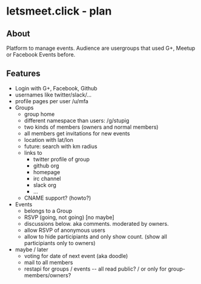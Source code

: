 # letsmeet.click - plan

## About

Platform to manage events.
Audience are usergroups that used G+, Meetup or Facebook Events before.

## Features

- Login with G+, Facebook, Github
- usernames like twitter/slack/...
- profile pages per user /u/mfa
- Groups
  - group home
  - different namespace than users: /g/stupig
  - two kinds of members (owners and normal members)
  - all members get invitations for new events
  - location with lat/lon
  - future: search with km radius
  - links to
    - twitter profile of group
    - github org
    - homepage
    - irc channel
    - slack org
    - ...
  - CNAME support? (howto?)
- Events
  - belongs to a Group
  - RSVP (going, not going) [no maybe]
  - discussions below. aka comments. moderated by owners.
  - allow RSVP of anonymous users
  - allow to hide participiants and only show count. (show all participiants only to owners)
- maybe / later
  - voting for date of next event (aka doodle)
  - mail to all members
  - restapi for groups / events -- all read public? / or only for group-members/owners?

